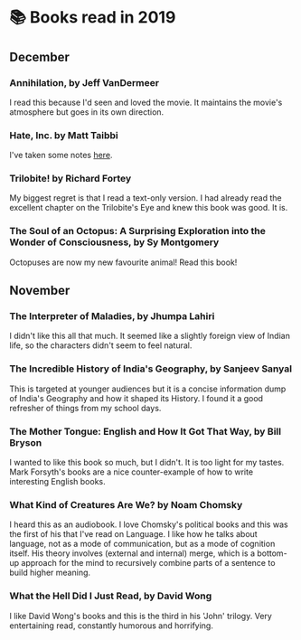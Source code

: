 # 📚 Books read in 2019

## December

### Annihilation, by Jeff VanDermeer

I read this because I'd seen and loved the movie. It maintains the
movie's atmosphere but goes in its own direction.

### Hate, Inc. by Matt Taibbi

I've taken some notes [here](reviews/hate-inc.md).

### Trilobite! by Richard Fortey

My biggest regret is that I read a text-only version. I had already
read the excellent chapter on the Trilobite's Eye and knew this book
was good. It is.

### The Soul of an Octopus: A Surprising Exploration into the Wonder of Consciousness, by Sy Montgomery

Octopuses are now my new favourite animal! Read this book!

## November

### The Interpreter of Maladies, by Jhumpa Lahiri

I didn't like this all that much. It seemed like a slightly foreign view of Indian life, so the characters didn't seem
to feel natural.

### The Incredible History of India's Geography, by Sanjeev Sanyal

This is targeted at younger audiences but it is a concise information dump of India's Geography and how it shaped its
History. I found it a good refresher of things from my school days.


### The Mother Tongue: English and How It Got That Way, by Bill Bryson

I wanted to like this book so much, but I didn't. It is too light for my tastes. Mark Forsyth's books are a nice
counter-example of how to write interesting English books.

### What Kind of Creatures Are We? by Noam Chomsky

I heard this as an audiobook. I love Chomsky's political books and this was the first of his that I've read on Language.
I like how he talks about language, not as a mode of communication, but as a mode of cognition itself. His theory
involves (external and internal) merge, which is a bottom-up approach for the mind to recursively combine parts of a
sentence to build higher meaning.

### What the Hell Did I Just Read, by David Wong

I like David Wong's books and this is the third in his 'John' trilogy. Very entertaining read, constantly humorous and
horrifying.

